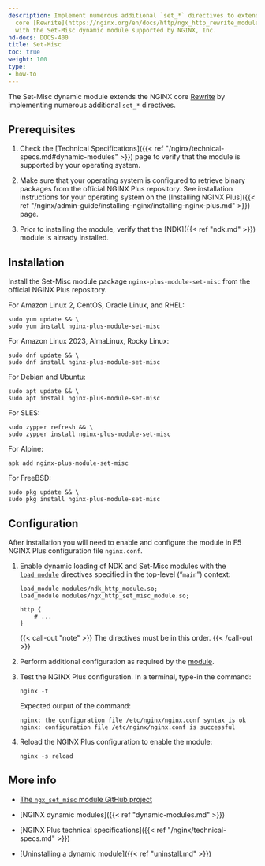 ```yaml
---
description: Implement numerous additional `set_*` directives to extend the NGINX
  core [Rewrite](https://nginx.org/en/docs/http/ngx_http_rewrite_module.html) module,
  with the Set-Misc dynamic module supported by NGINX, Inc.
nd-docs: DOCS-400
title: Set-Misc
toc: true
weight: 100
type:
- how-to
---
```

The Set-Misc dynamic module extends the NGINX core [Rewrite](https://nginx.org/en/docs/http/ngx_http_rewrite_module.html) by implementing numerous additional `set_*` directives. 

## Prerequisites

1. Check the [Technical Specifications]({{< ref "/nginx/technical-specs.md#dynamic-modules" >}}) page to verify that the module is supported by your operating system.

2. Make sure that your operating system is configured to retrieve binary packages from the official NGINX Plus repository. See installation instructions for your operating system on the [Installing NGINX Plus]({{< ref "/nginx/admin-guide/installing-nginx/installing-nginx-plus.md" >}}) page.

3. Prior to installing the module, verify that the [NDK]({{< ref "ndk.md" >}}) module is already installed.

## Installation

Install the Set-Misc module package `nginx-plus-module-set-misc` from the official NGINX Plus repository.

   For Amazon Linux 2, CentOS, Oracle Linux, and RHEL:

   ```shell
   sudo yum update && \
   sudo yum install nginx-plus-module-set-misc
   ```

   For Amazon Linux 2023, AlmaLinux, Rocky Linux:

   ```shell
   sudo dnf update && \
   sudo dnf install nginx-plus-module-set-misc
   ```

   For Debian and Ubuntu:

   ```shell
   sudo apt update && \
   sudo apt install nginx-plus-module-set-misc
   ```

   For SLES:

   ```shell
   sudo zypper refresh && \
   sudo zypper install nginx-plus-module-set-misc
   ```

   For Alpine:

   ```shell
   apk add nginx-plus-module-set-misc
   ```

   For FreeBSD:

   ```shell
   sudo pkg update && \
   sudo pkg install nginx-plus-module-set-misc
   ```

## Configuration

After installation you will need to enable and configure the module in F5 NGINX Plus configuration file `nginx.conf`.

1. Enable dynamic loading of NDK and Set-Misc modules with the [`load_module`](https://nginx.org/en/docs/ngx_core_module.html#load_module) directives specified in the top-level (“`main`”) context:

   ```nginx
   load_module modules/ndk_http_module.so;
   load_module modules/ngx_http_set_misc_module.so;

   http {
       # ...
   }
   ```

   {{< call-out "note" >}} The directives must be in this order. {{< /call-out >}}

2. Perform additional configuration as required by the [module](https://github.com/openresty/set-misc-nginx-module).

3. Test the NGINX Plus configuration. In a terminal, type-in the command:

    ```shell
    nginx -t
    ```

    Expected output of the command:

    ```shell
    nginx: the configuration file /etc/nginx/nginx.conf syntax is ok
    nginx: configuration file /etc/nginx/nginx.conf is successful
    ```

4. Reload the NGINX Plus configuration to enable the module:

    ```shell
    nginx -s reload
    ```

## More info

- [The `ngx_set_misc` module GitHub project](https://github.com/openresty/set-misc-nginx-module)

- [NGINX dynamic modules]({{< ref "dynamic-modules.md" >}})

- [NGINX Plus technical specifications]({{< ref "/nginx/technical-specs.md" >}})

- [Uninstalling a dynamic module]({{< ref "uninstall.md" >}})
